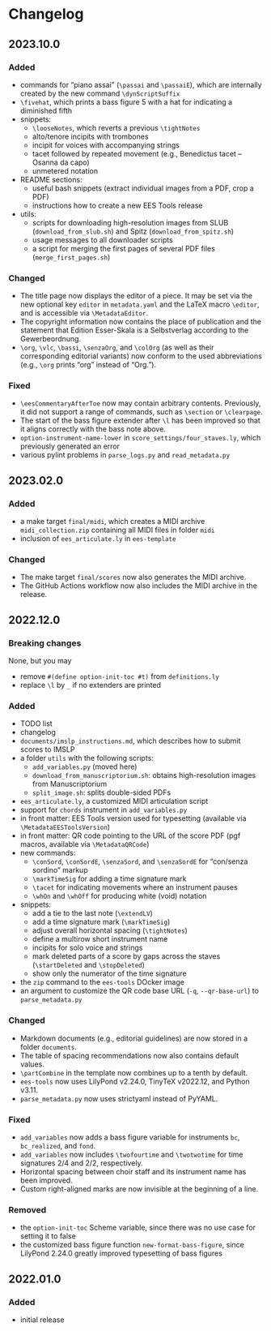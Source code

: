 # Changelog

## 2023.10.0

### Added

- commands for “piano assai” (`\passai` and `\passaiE`), which are internally created by the new command `\dynScriptSuffix`
- `\fivehat`, which prints a bass figure 5 with a hat for indicating a diminished fifth
- snippets:
  - `\looseNotes`, which reverts a previous `\tightNotes`
  - alto/tenore incipits with trombones
  - incipit for voices with accompanying strings
  - tacet followed by repeated movement (e.g., Benedictus tacet – Osanna da capo)
  - unmetered notation
- README sections:
  - useful bash snippets (extract individual images from a PDF, crop a PDF)
  - instructions how to create a new EES Tools release
- utils:
  - scripts for downloading high-resolution images from SLUB (`download_from_slub.sh`) and Spitz (`download_from_spitz.sh`)
  - usage messages to all downloader scripts
  - a script for merging the first pages of several PDF files (`merge_first_pages.sh`)


### Changed

- The title page now displays the editor of a piece. It may be set via the new optional key `editor` in `metadata.yaml` and the LaTeX macro `\editor`, and is accessible via `\MetadataEditor`.
- The copyright information now contains the place of publication and the statement that Edition Esser-Skala is a Selbstverlag according to the Gewerbeordnung.
- `\org`, `\vlc`, `\bassi`, `\senzaOrg`, and `\colOrg` (as well as their corresponding editorial variants) now conform to the used abbreviations (e.g., `\org` prints “org” instead of “Org.”).


### Fixed

- `\eesCommentaryAfterToe` now may contain arbitrary contents. Previously, it did not support a range of commands, such as `\section` or `\clearpage`.
- The start of the bass figure extender after `\l` has been improved so that it aligns correctly with the bass note above.
- `option-instrument-name-lower` in `score_settings/four_staves.ly`, which previously generated an error
- various pylint problems in `parse_logs.py` and `read_metadata.py`



## 2023.02.0

### Added

- a make target `final/midi`, which creates a MIDI archive `midi_collection.zip` containing all MIDI files in folder `midi`
- inclusion of `ees_articulate.ly` in `ees-template`


### Changed

- The make target `final/scores` now also generates the MIDI archive.
- The GitHub Actions workflow now also includes the MIDI archive in the release.


## 2022.12.0

### Breaking changes

None, but you may
- remove `#(define option-init-toc #t)` from `definitions.ly`
- replace `\l` by `_` if no extenders are printed


### Added

- TODO list
- changelog
- `documents/imslp_instructions.md`, which describes how to submit scores to IMSLP
- a folder `utils` with the following scripts:
  - `add_variables.py` (moved here)
  - `download_from_manuscriptorium.sh`: obtains high-resolution images from Manuscriptorium
  - `split_image.sh`: splits double-sided PDFs
- `ees_articulate.ly`, a customized MIDI articulation script
- support for `chords` instrument in `add_variables.py`
- in front matter: EES Tools version used for typesetting (available via `\MetadataEESToolsVersion`)
- in front matter: QR code pointing to the URL of the score PDF (pgf macros, available via `\MetadataQRCode`)
- new commands:
  - `\conSord`, `\conSordE`, `\senzaSord`, and `\senzaSordE` for “con/senza sordino” markup
  - `\markTimeSig` for adding a time signature mark
  - `\tacet` for indicating movements where an instrument pauses
  - `\whOn` and `\whOff` for producing white (void) notation
- snippets:
  - add a tie to the last note (`\extendLV`)
  - add a time signature mark (`\markTimeSig`)
  - adjust overall horizontal spacing (`\tightNotes`)
  - define a multirow short instrument name
  - incipits for solo voice and strings
  - mark deleted parts of a score by gaps across the staves (`\startDeleted` and `\stopDeleted`)
  - show only the numerator of the time signature
- the `zip` command to the `ees-tools` DOcker image
- an argument to customize the QR code base URL (`-q`, `--qr-base-url`) to `parse_metadata.py`


### Changed

- Markdown documents (e.g., editorial guidelines) are now stored in a folder `documents`.
- The table of spacing recommendations now also contains default values.
- `\partCombine` in the template now combines up to a tenth by default.
- `ees-tools` now uses LilyPond v2.24.0, TinyTeX v2022.12, and Python v3.11.
- `parse_metadata.py` now uses strictyaml instead of PyYAML.


### Fixed

- `add_variables` now adds a bass figure variable for instruments `bc`, `bc_realized`, and `fond`.
- `add_variables` now includes `\twofourtime` and `\twotwotime` for time signatures 2/4 and 2/2, respectively.
- Horizontal spacing between choir staff and its instrument name has been improved.
- Custom right-aligned marks are now invisible at the beginning of a line.


### Removed

- the `option-init-toc` Scheme variable, since there was no use case for setting it to false
- the customized bass figure function `new-format-bass-figure`, since LilyPond 2.24.0 greatly improved typesetting of bass figures


## 2022.01.0

### Added

- initial release
